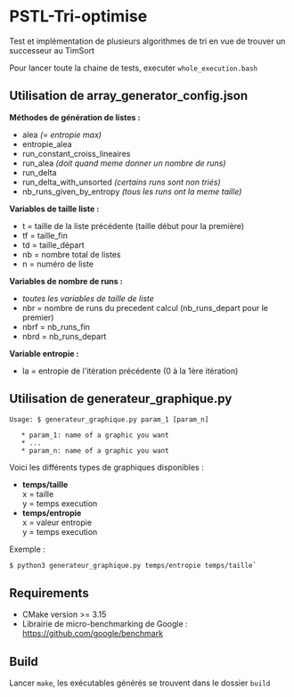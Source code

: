 # PSTL-Tri-optimise

Test et implémentation de plusieurs algorithmes de tri en vue de trouver un
successeur au TimSort


Pour lancer toute la chaine de tests, executer `whole_execution.bash`


## Utilisation de array_generator_config.json

**Méthodes de génération de listes :**
- alea *(= entropie max)*
- entropie_alea
- run_constant_croiss_lineaires 
- run_alea *(doit quand meme donner un nombre de runs)*
- run_delta 
- run_delta_with_unsorted *(certains runs sont non triés)*
- nb_runs_given_by_entropy *(tous les runs ont la meme taille)*

**Variables de taille liste :**
- t = taille de la liste précédente (taille début pour la première)
- tf = taille_fin
- td = taille_départ
- nb = nombre total de listes
- n = numéro de liste

**Variables de nombre de runs :**
- *toutes les variables de taille de liste*
- nbr = nombre de runs du precedent calcul (nb_runs_depart pour le premier)
- nbrf = nb_runs_fin
- nbrd = nb_runs_depart

**Variable entropie :**
- la = entropie de l'itération précédente (0 à la 1ère itération)


## Utilisation de generateur_graphique.py

```
Usage: $ generateur_graphique.py param_1 [param_n]
 
   * param_1: name of a graphic you want
   * ...
   * param_n: name of a graphic you want
```

Voici les différents types de graphiques disponibles :
- **temps/taille**\
  x = taille\
  y = temps execution
- **temps/entropie**\
  x = valeur entropie\
  y = temps execution
 
Exemple : 
```BASH
$ python3 generateur_graphique.py temps/entropie temps/taille`
```

## Requirements

- CMake version >= 3.15
- Librairie de micro-benchmarking de Google :
  https://github.com/google/benchmark


## Build

Lancer `make`, les exécutables générés se trouvent dans le dossier `build`
